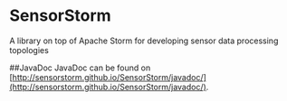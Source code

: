 SensorStorm
===========

A library on top of Apache Storm for developing sensor data processing topologies

##JavaDoc
JavaDoc can be found on [http://sensorstorm.github.io/SensorStorm/javadoc/](http://sensorstorm.github.io/SensorStorm/javadoc/).
